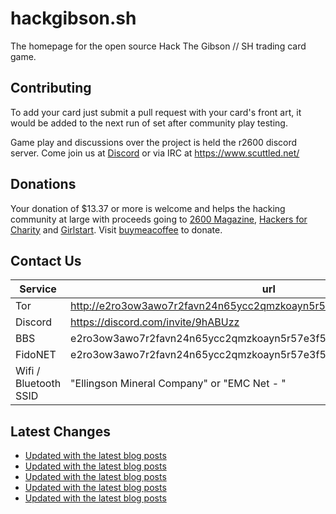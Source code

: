 # hackgibson.sh
The homepage for the open source Hack The Gibson // SH trading card game.


## Contributing

To add your card just submit a pull request with your card's front art, it would be added to the next run of set after community play testing.

Game play and discussions over the project is held the r2600 discord server. Come join us at [Discord](https://discord.com/invite/9hABUzz) or via IRC at https://www.scuttled.net/


## Donations

Your donation of $13.37 or more is welcome and helps the hacking community at large with proceeds going to [2600 Magazine](https://2600.com/), [Hackers for Charity](https://hackersforcharity.org) and [Girlstart](https://girlstart.org).  Visit [buymeacoffee](https://www.buymeacoffee.com/hackgibson.sh) to donate.


## Contact Us

Service | url
-|-
Tor | http://e2ro3ow3awo7r2favn24n65ycc2qmzkoayn5r57e3f56nvjwdcgg32ad.onion
Discord | https://discord.com/invite/9hABUzz
BBS | e2ro3ow3awo7r2favn24n65ycc2qmzkoayn5r57e3f56nvjwdcgg32ad.onion:23
FidoNET | e2ro3ow3awo7r2favn24n65ycc2qmzkoayn5r57e3f56nvjwdcgg32ad.onion:24554
Wifi / Bluetooth SSID | "Ellingson Mineral Company" or "EMC Net - <fidonet address>"

## Latest Changes
<!-- BLOG-POST-LIST:START -->
- [Updated with the latest blog posts](https://github.com/DFW2600/hackgibson.sh/commit/bf26175751c518e61fb2368a1668cb6fbeb6a751)
- [Updated with the latest blog posts](https://github.com/DFW2600/hackgibson.sh/commit/5315d0fd7a7c57841e6ad97a2a8aab7a5d06cfe1)
- [Updated with the latest blog posts](https://github.com/DFW2600/hackgibson.sh/commit/e0092457ce4072ca2e77396573ec9b9ebe5abe77)
- [Updated with the latest blog posts](https://github.com/DFW2600/hackgibson.sh/commit/08a36711d6b643f5c5befba754b1a197c4bcdd7b)
- [Updated with the latest blog posts](https://github.com/DFW2600/hackgibson.sh/commit/868c3a2a5680d4bb5c0e993d56818a397b05726f)
<!-- BLOG-POST-LIST:END -->
